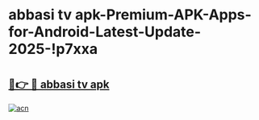 # abbasi tv apk-Premium-APK-Apps-for-Android-Latest-Update-2025-!p7xxa

# <h2><a href="https://googleone.com">🔗👉 🔴 abbasi tv apk</a></h2>

[![acn](https://github.com/user-attachments/assets/0f9c940e-d8b0-45ae-aac7-cd30a18b3e1c)](https://googleone.com)

